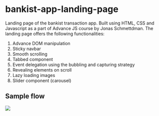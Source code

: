 # bankist-app-landing-page

Landing page of the bankist transaction app. Built using HTML, CSS and Javascript as a part of Advance JS course by Jonas Schmettdman. The landing page offers the following functionalities:

1. Advance DOM manipulation
2. Sticky navbar
3. Smooth scrolling
4. Tabbed component
5. Event delegation using the bubbling and capturing strategy
6. Revealing elements on scroll
7. Lazy loading images
8. Slider component (carousel)

## Sample flow
![](https://github.com/Sushant-Mittal/bankist-app-landing-page/blob/main/Recording%202024-09-27%20152746.gif)
